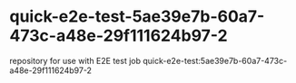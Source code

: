 # quick-e2e-test-5ae39e7b-60a7-473c-a48e-29f111624b97-2
repository for use with E2E test job quick-e2e-test:5ae39e7b-60a7-473c-a48e-29f111624b97-2
